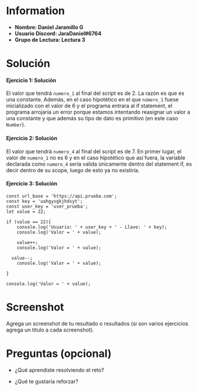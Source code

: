 # Information

- **Nombre: Daniel Jaramillo G**
- **Usuario Discord: JaraDaniel#6764**
- **Grupo de Lectura: Lectura 3**

# Solución

#### Ejercicio 1: Solución
El valor que tendrá `numero_1` al final del script es de 2.
La razón es que es una constante. Además, en el caso hipotético en el que `número_1` fuese inicializado con el valor de 6 
y el programa entrara al if statement, el programa arrojaría un error porque estamos intentando reasignar un valor a una constante
y que además su tipo de dato es primitivo (en este caso `Number`).


#### Ejercicio 2: Solución
El valor que tendrá `numero_4` al final del script es de 7.
En primer lugar, el valor de `numero_1` no es 6 y en el caso hipotético que así fuera, 
la variable declarada como `numero_4` sería valida únicamente dentro del statement if,
es decir dentro de su scope, luego de esto ya no existiría.

#### Ejercicio 3: Solución

```
const url_base = 'https://api.prueba.com';
const key = 'uahgysgkjhdsyt';
const user_key = 'user_prueba';
let value = 22;

if (value == 22){
	console.log('Usuario: ' + user_key + ' - Llave: ' + key);
	console.log('Valor = ' + value);

	value++;
	console.log('Valor = ' + value);

  value--;
	console.log('Valor = ' + value);

}

console.log('Valor = ' + value);

```

# Screenshot

Agrega un screenshot de tu resultado o resultados (si son varios ejercicios agrega un título a cada screenshot).

# Preguntas (opcional)

- ¿Qué aprendiste resolviendo el reto?

- ¿Qué te gustaría reforzar?
